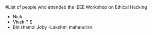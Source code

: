 #List of people who attended the IEEE Workshop on Ethical Hacking

- Nick
- Vivek T S
- Binishamol Joby
-Lakshmi mahendran
